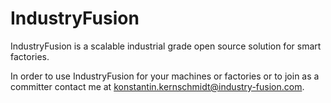 # IndustryFusion
IndustryFusion is a scalable industrial grade open source solution for smart factories.

In order to use IndustryFusion for your machines or factories or to join as a committer contact me at konstantin.kernschmidt@industry-fusion.com.
